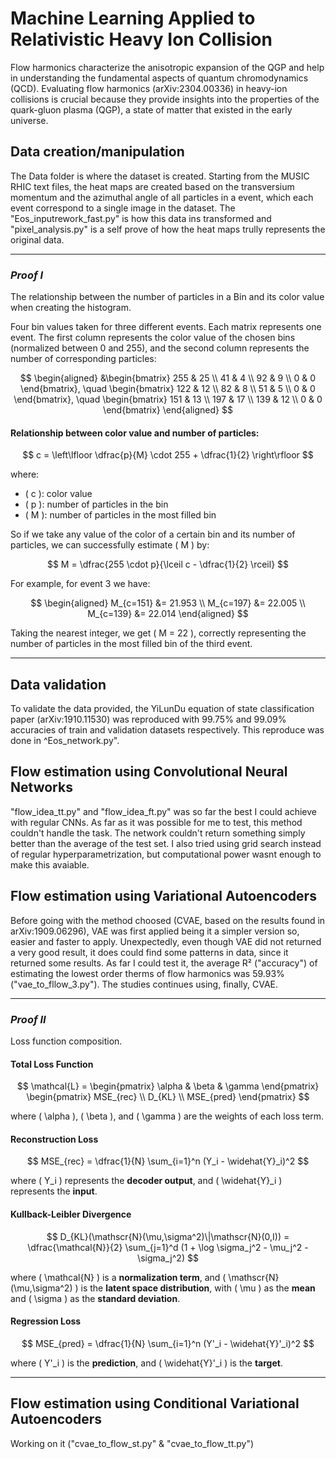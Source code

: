 # Machine Learning Applied to Relativistic Heavy Ion Collision

Flow harmonics characterize the anisotropic expansion of the QGP and help in understanding the fundamental aspects of quantum chromodynamics (QCD). Evaluating flow harmonics (arXiv:2304.00336) in heavy-ion collisions is crucial because they provide insights into the properties of the quark-gluon plasma (QGP), a state of matter that existed in the early universe.

## Data creation/manipulation
The Data folder is where the dataset is created. Starting from the MUSIC RHIC text files, the heat maps are created based on the transversium momentum and the azimuthal angle of all particles in a event, which each event correspond to a single image in the dataset. The "Eos_inputrework_fast.py" is how this data ins transformed and "pixel_analysis.py" is a self prove of how the heat maps trully represents the original data. 

---
### *Proof I*

The relationship between the number of particles in a Bin and its color value when creating the histogram.

Four bin values taken for three different events. Each matrix represents one event. The first column represents the color value of the chosen bins (normalized between 0 and 255), and the second column represents the number of corresponding particles:

$$
\begin{aligned}
&\begin{bmatrix} 
  255 & 25 \\ 
   41 &  4 \\ 
   92 &  9 \\ 
    0 &  0 
\end{bmatrix}, \quad
\begin{bmatrix} 
  122 & 12 \\ 
   82 &  8 \\ 
   51 &  5 \\ 
    0 &  0 
\end{bmatrix}, \quad
\begin{bmatrix} 
  151 & 13 \\ 
  197 & 17 \\ 
  139 & 12 \\ 
    0 &  0 
\end{bmatrix}
\end{aligned}
$$

#### Relationship between color value and number of particles:

$$
c = \left\lfloor \dfrac{p}{M} \cdot 255 + \dfrac{1}{2} \right\rfloor
$$

where:

- \( c \): color value  
- \( p \): number of particles in the bin  
- \( M \): number of particles in the most filled bin  

So if we take any value of the color of a certain bin and its number of particles, we can successfully estimate \( M \) by:

$$
M = \dfrac{255 \cdot p}{\lceil c - \dfrac{1}{2} \rceil}
$$

For example, for event 3 we have:

$$
\begin{aligned}
    M_{c=151} &= 21.953 \\
    M_{c=197} &= 22.005 \\
    M_{c=139} &= 22.014
\end{aligned}
$$

Taking the nearest integer, we get \( M = 22 \), correctly representing the number of particles in the most filled bin of the third event.

---
## Data validation
To validate the data provided, the YiLunDu equation of state classification paper (arXiv:1910.11530) was reproduced with 99.75% and 99.09% accuracies of train and validation datasets respectively. This reproduce was done in ^Eos_network.py".

## Flow estimation using Convolutional Neural Networks
"flow_idea_tt.py" and "flow_idea_ft.py" was so far the best I could achieve with regular CNNs. As far as it was possible for me to test, this method couldn't handle the task. The network couldn't return something simply better than the average of the test set. I also tried using grid search instead of regular hyperparametrization, but computational power wasnt enough to make this avaiable.

## Flow estimation using Variational Autoencoders
Before going with the method choosed (CVAE, based on the results found in arXiv:1909.06296), VAE was first applied being it a simpler version so, easier and faster to apply. Unexpectedly, even though VAE did not returned a very good result, it does could find some patterns in data, since it returned some results. As far I could test it, the average R² ("accuracy") of estimating the lowest order therms of flow harmonics was 59.93% ("vae_to_fllow_3.py"). The studies continues using, finally, CVAE.

---

### *Proof II*

Loss function composition.

#### Total Loss Function

$$
\mathcal{L} = 
\begin{pmatrix} 
    \alpha & \beta & \gamma 
\end{pmatrix} 
\begin{pmatrix} 
    MSE_{rec} \\ D_{KL} \\ MSE_{pred} 
\end{pmatrix}
$$

where \( \alpha \), \( \beta \), and \( \gamma \) are the weights of each loss term.

#### Reconstruction Loss

$$
MSE_{rec} =  \dfrac{1}{N} \sum_{i=1}^n (Y_i - \widehat{Y}_i)^2
$$

where \( Y_i \) represents the **decoder output**, and \( \widehat{Y}_i \) represents the **input**.

#### Kullback-Leibler Divergence

$$
D_{KL}(\mathscr{N}(\mu,\sigma^2)\|\mathscr{N}(0,I)) = \dfrac{\mathcal{N}}{2} \sum_{j=1}^d (1 + \log \sigma_j^2 - \mu_j^2 - \sigma_j^2)
$$

where \( \mathcal{N} \) is a **normalization term**, and \( \mathscr{N}(\mu,\sigma^2) \) is the **latent space distribution**, with \( \mu \) as the **mean** and \( \sigma \) as the **standard deviation**.

#### Regression Loss

$$
MSE_{pred} = \dfrac{1}{N} \sum_{i=1}^n (Y'_i - \widehat{Y}'_i)^2
$$

where \( Y'_i \) is the **prediction**, and \( \widehat{Y}'_i \) is the **target**.

---

## Flow estimation using Conditional Variational Autoencoders
Working on it ("cvae_to_flow_st.py" & "cvae_to_flow_tt.py")
